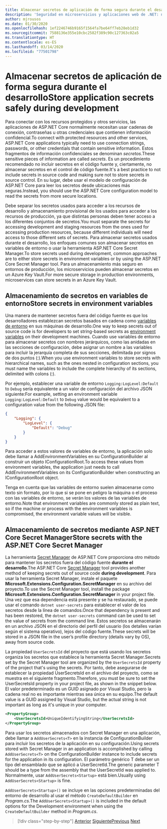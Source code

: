 ```yaml
---
title: Almacenar secretos de aplicación de forma segura durante el desarrollo
description: 'Seguridad en microservicios y aplicaciones web de .NET: no almacene sus secretos de aplicación (contraseñas, cadenas de conexión o claves de API) en el control de código fuente y aprenda las opciones que puede usar en ASP.NET Core (en particular, debe aprender a controlar los "secretos de usuario").'
author: mjrousos
ms.date: 01/30/2020
ms.openlocfilehash: 1ef2246746b9165f1564fa7be64ff7eb28eb1d32
ms.sourcegitcommit: 7588136e355e10cbc2582f389c90c127363c02a5
ms.translationtype: HT
ms.contentlocale: es-ES
ms.lasthandoff: 03/14/2020
ms.locfileid: "77501798"
---
```

# <a name="store-application-secrets-safely-during-development"></a><span data-ttu-id="bfbf4-103">Almacenar secretos de aplicación de forma segura durante el desarrollo</span><span class="sxs-lookup"><span data-stu-id="bfbf4-103">Store application secrets safely during development</span></span>

<span data-ttu-id="bfbf4-104">Para conectar con los recursos protegidos y otros servicios, las aplicaciones de ASP.NET Core normalmente necesitan usar cadenas de conexión, contraseñas u otras credenciales que contienen información confidencial.</span><span class="sxs-lookup"><span data-stu-id="bfbf4-104">To connect with protected resources and other services, ASP.NET Core applications typically need to use connection strings, passwords, or other credentials that contain sensitive information.</span></span> <span data-ttu-id="bfbf4-105">Estos fragmentos de información confidenciales se denominan *secretos*.</span><span class="sxs-lookup"><span data-stu-id="bfbf4-105">These sensitive pieces of information are called *secrets*.</span></span> <span data-ttu-id="bfbf4-106">Es un procedimiento recomendado no incluir secretos en el código fuente y, ciertamente, no almacenar secretos en el control de código fuente.</span><span class="sxs-lookup"><span data-stu-id="bfbf4-106">It's a best practice to not include secrets in source code and making sure not to store secrets in source control.</span></span> <span data-ttu-id="bfbf4-107">En su lugar, debe usar el modelo de configuración de ASP.NET Core para leer los secretos desde ubicaciones más seguras.</span><span class="sxs-lookup"><span data-stu-id="bfbf4-107">Instead, you should use the ASP.NET Core configuration model to read the secrets from more secure locations.</span></span>

<span data-ttu-id="bfbf4-108">Debe separar los secretos usados para acceder a los recursos de desarrollo y almacenamiento provisional de los usados para acceder a los recursos de producción, ya que distintas personas deben tener acceso a los diferentes conjuntos de secretos.</span><span class="sxs-lookup"><span data-stu-id="bfbf4-108">You must separate the secrets for accessing development and staging resources from the ones used for accessing production resources, because different individuals will need access to those different sets of secrets.</span></span> <span data-ttu-id="bfbf4-109">Para almacenar secretos usados durante el desarrollo, los enfoques comunes son almacenar secretos en variables de entorno o usar la herramienta ASP.NET Core Secret Manager.</span><span class="sxs-lookup"><span data-stu-id="bfbf4-109">To store secrets used during development, common approaches are to either store secrets in environment variables or by using the ASP.NET Core Secret Manager tool.</span></span> <span data-ttu-id="bfbf4-110">Para un almacenamiento más seguro en entornos de producción, los microservicios pueden almacenar secretos en un Azure Key Vault.</span><span class="sxs-lookup"><span data-stu-id="bfbf4-110">For more secure storage in production environments, microservices can store secrets in an Azure Key Vault.</span></span>

## <a name="store-secrets-in-environment-variables"></a><span data-ttu-id="bfbf4-111">Almacenamiento de secretos en variables de entorno</span><span class="sxs-lookup"><span data-stu-id="bfbf4-111">Store secrets in environment variables</span></span>

<span data-ttu-id="bfbf4-112">Una manera de mantener secretos fuera del código fuente es que los desarrolladores establezcan secretos basados en cadena como [variables de entorno](/aspnet/core/security/app-secrets#environment-variables) en sus máquinas de desarrollo.</span><span class="sxs-lookup"><span data-stu-id="bfbf4-112">One way to keep secrets out of source code is for developers to set string-based secrets as [environment variables](/aspnet/core/security/app-secrets#environment-variables) on their development machines.</span></span> <span data-ttu-id="bfbf4-113">Cuando use variables de entorno para almacenar secretos con nombres jerárquicos, como las anidadas en las secciones de configuración, debe asignar un nombre a las variables para incluir la jerarquía completa de sus secciones, delimitada por signos de dos puntos (:).</span><span class="sxs-lookup"><span data-stu-id="bfbf4-113">When you use environment variables to store secrets with hierarchical names, such as the ones nested in configuration sections, you must name the variables to include the complete hierarchy of its sections, delimited with colons (:).</span></span>

<span data-ttu-id="bfbf4-114">Por ejemplo, establecer una variable de entorno `Logging:LogLevel:Default` to `Debug` sería equivalente a un valor de configuración del archivo JSON siguiente:</span><span class="sxs-lookup"><span data-stu-id="bfbf4-114">For example, setting an environment variable `Logging:LogLevel:Default` to `Debug` value would be equivalent to a configuration value from the following JSON file:</span></span>

```json
{
    "Logging": {
        "LogLevel": {
            "Default": "Debug"
        }
    }
}
```

<span data-ttu-id="bfbf4-115">Para acceder a estos valores de variables de entorno, la aplicación solo debe llamar a AddEnvironmentVariables en su ConfigurationBuilder al construir un objeto IConfigurationRoot.</span><span class="sxs-lookup"><span data-stu-id="bfbf4-115">To access these values from environment variables, the application just needs to call AddEnvironmentVariables on its ConfigurationBuilder when constructing an IConfigurationRoot object.</span></span>

<span data-ttu-id="bfbf4-116">Tenga en cuenta que las variables de entorno suelen almacenarse como texto sin formato, por lo que si se pone en peligro la máquina o el proceso con las variables de entorno, se verán los valores de las variables de entorno.</span><span class="sxs-lookup"><span data-stu-id="bfbf4-116">Note that environment variables are commonly stored as plain text, so if the machine or process with the environment variables is compromised, the environment variable values will be visible.</span></span>

## <a name="store-secrets-with-the-aspnet-core-secret-manager"></a><span data-ttu-id="bfbf4-117">Almacenamiento de secretos mediante ASP.NET Core Secret Manager</span><span class="sxs-lookup"><span data-stu-id="bfbf4-117">Store secrets with the ASP.NET Core Secret Manager</span></span>

<span data-ttu-id="bfbf4-118">La herramienta [Secret Manager](/aspnet/core/security/app-secrets#secret-manager) de ASP.NET Core proporciona otro método para mantener los secretos fuera del código fuente **durante el desarrollo**.</span><span class="sxs-lookup"><span data-stu-id="bfbf4-118">The ASP.NET Core [Secret Manager](/aspnet/core/security/app-secrets#secret-manager) tool provides another method of keeping secrets out of source code **during development**.</span></span> <span data-ttu-id="bfbf4-119">Para usar la herramienta Secret Manager, instale el paquete **Microsoft.Extensions.Configuration.SecretManager** en su archivo del proyecto.</span><span class="sxs-lookup"><span data-stu-id="bfbf4-119">To use the Secret Manager tool, install the package **Microsoft.Extensions.Configuration.SecretManager** in your project file.</span></span> <span data-ttu-id="bfbf4-120">Una vez que esa dependencia está presente y se ha restaurado, se puede usar el comando `dotnet user-secrets` para establecer el valor de los secretos desde la línea de comandos.</span><span class="sxs-lookup"><span data-stu-id="bfbf4-120">Once that dependency is present and has been restored, the `dotnet user-secrets` command can be used to set the value of secrets from the command line.</span></span> <span data-ttu-id="bfbf4-121">Estos secretos se almacenarán en un archivo JSON en el directorio del perfil del usuario (los detalles varían según el sistema operativo), lejos del código fuente.</span><span class="sxs-lookup"><span data-stu-id="bfbf4-121">These secrets will be stored in a JSON file in the user’s profile directory (details vary by OS), away from source code.</span></span>

<span data-ttu-id="bfbf4-122">La propiedad `UserSecretsId` del proyecto que está usando los secretos organiza los secretos que establece la herramienta Secret Manager.</span><span class="sxs-lookup"><span data-stu-id="bfbf4-122">Secrets set by the Secret Manager tool are organized by the `UserSecretsId` property of the project that's using the secrets.</span></span> <span data-ttu-id="bfbf4-123">Por tanto, debe asegurarse de establecer la propiedad UserSecretsId en el archivo del proyecto, como se muestra en el siguiente fragmento.</span><span class="sxs-lookup"><span data-stu-id="bfbf4-123">Therefore, you must be sure to set the UserSecretsId property in your project file, as shown in the snippet below.</span></span> <span data-ttu-id="bfbf4-124">El valor predeterminado es un GUID asignado por Visual Studio, pero la cadena real no es importante mientras sea única en su equipo.</span><span class="sxs-lookup"><span data-stu-id="bfbf4-124">The default value is a GUID assigned by Visual Studio, but the actual string is not important as long as it's unique in your computer.</span></span>

```xml
<PropertyGroup>
    <UserSecretsId>UniqueIdentifyingString</UserSecretsId>
</PropertyGroup>
```

<span data-ttu-id="bfbf4-125">Para usar los secretos almacenados con Secret Manager en una aplicación, debe llamar a `AddUserSecrets<T>` en la instancia de ConfigurationBuilder para incluir los secretos de la aplicación en su configuración.</span><span class="sxs-lookup"><span data-stu-id="bfbf4-125">Using secrets stored with Secret Manager in an application is accomplished by calling `AddUserSecrets<T>` on the ConfigurationBuilder instance to include secrets for the application in its configuration.</span></span> <span data-ttu-id="bfbf4-126">El parámetro genérico T debe ser un tipo del ensamblado que se aplicó a UserSecretId.</span><span class="sxs-lookup"><span data-stu-id="bfbf4-126">The generic parameter T should be a type from the assembly that the UserSecretId was applied to.</span></span> <span data-ttu-id="bfbf4-127">Normalmente, usar `AddUserSecrets<Startup>` está bien.</span><span class="sxs-lookup"><span data-stu-id="bfbf4-127">Usually using `AddUserSecrets<Startup>` is fine.</span></span>

<span data-ttu-id="bfbf4-128">`AddUserSecrets<Startup>()` se incluye en las opciones predeterminadas del entorno de desarrollo al usar el método `CreateDefaultBuilder` en *Program.cs*.</span><span class="sxs-lookup"><span data-stu-id="bfbf4-128">The `AddUserSecrets<Startup>()` is included in the default options for the Development environment when using the `CreateDefaultBuilder` method in *Program.cs*.</span></span>

>[!div class="step-by-step"]
><span data-ttu-id="bfbf4-129">[Anterior](authorization-net-microservices-web-applications.md)
>[Siguiente](azure-key-vault-protects-secrets.md)</span><span class="sxs-lookup"><span data-stu-id="bfbf4-129">[Previous](authorization-net-microservices-web-applications.md)
[Next](azure-key-vault-protects-secrets.md)</span></span>
